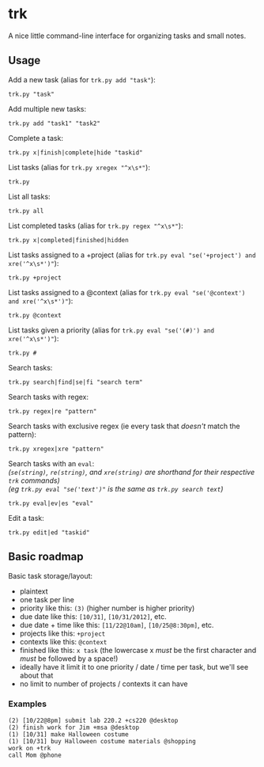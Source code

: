 # trk

A nice little command-line interface for organizing tasks and small notes.

## Usage

Add a new task (alias for `trk.py add "task"`):

	trk.py "task"

Add multiple new tasks:

	trk.py add "task1" "task2"

Complete a task:

	trk.py x|finish|complete|hide "taskid"

List tasks (alias for `trk.py xregex "^x\s*"`):

	trk.py

List all tasks:

	trk.py all

List completed tasks (alias for `trk.py regex "^x\s*"`):

	trk.py x|completed|finished|hidden

List tasks assigned to a +project (alias for `trk.py eval "se('+project') and xre('^x\s*')"`):

	trk.py +project

List tasks assigned to a @context (alias for `trk.py eval "se('@context') and xre('^x\s*')"`):

	trk.py @context

List tasks given a priority (alias for `trk.py eval "se('(#)') and xre('^x\s*')"`):

	trk.py #

Search tasks:

	trk.py search|find|se|fi "search term"

Search tasks with regex:

	trk.py regex|re "pattern"

Search tasks with exclusive regex (ie every task that *doesn't* match the pattern):

	trk.py xregex|xre "pattern"

Search tasks with an `eval`:  
*(`se(string)`, `re(string)`, and `xre(string)` are shorthand for their respective `trk` commands)*  
*(eg `trk.py eval "se('text')"` is the same as `trk.py search text`)*

	trk.py eval|ev|es "eval"



Edit a task:

	trk.py edit|ed "taskid"

## Basic roadmap

Basic task storage/layout:

* plaintext
* one task per line
* priority like this: `(3)` (higher number is higher priority)
* due date like this: `[10/31]`, `[10/31/2012]`, etc.
* due date + time like this: `[11/22@10am]`, `[10/25@8:30pm]`, etc.
* projects like this: `+project`
* contexts like this: `@context`
* finished like this: `x task` (the lowercase x *must* be the first character and *must* be followed by a space!)
* ideally have it limit it to one priority / date / time per task, but we'll see about that
* no limit to number of projects / contexts it can have

### Examples

	(2) [10/22@8pm] submit lab 220.2 +cs220 @desktop
	(2) finish work for Jim +msa @desktop
	(1) [10/31] make Halloween costume
	(1) [10/31] buy Halloween costume materials @shopping
	work on +trk
	call Mom @phone
